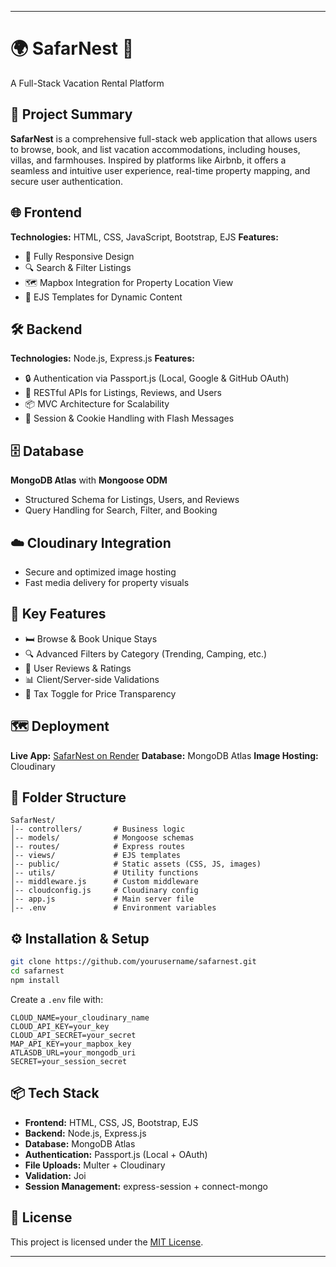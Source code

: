 
---

# 🌍 SafarNest 🏡

A Full-Stack Vacation Rental Platform

## 🚀 Project Summary

**SafarNest** is a comprehensive full-stack web application that allows users to browse, book, and list vacation accommodations, including houses, villas, and farmhouses. Inspired by platforms like Airbnb, it offers a seamless and intuitive user experience, real-time property mapping, and secure user authentication.

## 🌐 Frontend

**Technologies:** HTML, CSS, JavaScript, Bootstrap, EJS
**Features:**

* 📱 Fully Responsive Design
* 🔍 Search & Filter Listings
* 🗺️ Mapbox Integration for Property Location View
* 🎨 EJS Templates for Dynamic Content

## 🛠️ Backend

**Technologies:** Node.js, Express.js
**Features:**

* 🔒 Authentication via Passport.js (Local, Google & GitHub OAuth)
* 🧩 RESTful APIs for Listings, Reviews, and Users
* 📦 MVC Architecture for Scalability
* 🍪 Session & Cookie Handling with Flash Messages

## 🗄️ Database

**MongoDB Atlas** with **Mongoose ODM**

* Structured Schema for Listings, Users, and Reviews
* Query Handling for Search, Filter, and Booking

## ☁️ Cloudinary Integration

* Secure and optimized image hosting
* Fast media delivery for property visuals

## 🌟 Key Features

* 🛏 Browse & Book Unique Stays
* 🔍 Advanced Filters by Category (Trending, Camping, etc.)
* 📝 User Reviews & Ratings
* 📊 Client/Server-side Validations
* 🧾 Tax Toggle for Price Transparency

## 🗺 Deployment

**Live App:** [SafarNest on Render](https://wnaderlust-89l3.onrender.com/listings)
**Database:** MongoDB Atlas
**Image Hosting:** Cloudinary

## 📂 Folder Structure

```
SafarNest/
│-- controllers/       # Business logic  
│-- models/            # Mongoose schemas  
│-- routes/            # Express routes  
│-- views/             # EJS templates  
│-- public/            # Static assets (CSS, JS, images)  
│-- utils/             # Utility functions  
│-- middleware.js      # Custom middleware  
│-- cloudconfig.js     # Cloudinary config  
│-- app.js             # Main server file  
│-- .env               # Environment variables  
```

## ⚙️ Installation & Setup

```bash
git clone https://github.com/yourusername/safarnest.git  
cd safarnest  
npm install  
```

Create a `.env` file with:

```env
CLOUD_NAME=your_cloudinary_name  
CLOUD_API_KEY=your_key  
CLOUD_API_SECRET=your_secret  
MAP_API_KEY=your_mapbox_key  
ATLASDB_URL=your_mongodb_uri  
SECRET=your_session_secret  
```

## 📦 Tech Stack

* **Frontend:** HTML, CSS, JS, Bootstrap, EJS
* **Backend:** Node.js, Express.js
* **Database:** MongoDB Atlas
* **Authentication:** Passport.js (Local + OAuth)
* **File Uploads:** Multer + Cloudinary
* **Validation:** Joi
* **Session Management:** express-session + connect-mongo

## 📜 License

This project is licensed under the [MIT License](LICENSE).

---


